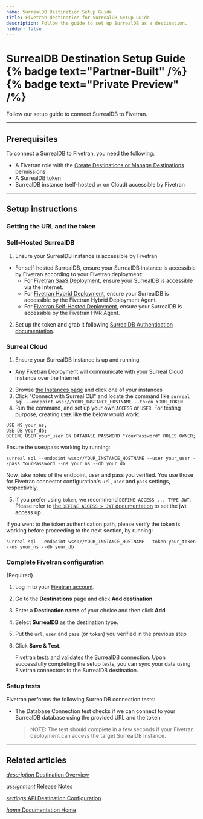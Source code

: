 ```yaml
---
name: SurrealDB Destination Setup Guide
title: Fivetran destination for SurrealDB Setup Guide
description: Follow the guide to set up SurrealDB as a destination.
hidden: false
---
```


# SurrealDB Destination Setup Guide {% badge text="Partner-Built" /%} {% badge text="Private Preview" /%}

Follow our setup guide to connect SurrealDB to Fivetran.

-----

## Prerequisites

To connect a SurrealDB to Fivetran, you need the following:

- A Fivetran role with the [Create Destinations or Manage Destinations](/docs/using-fivetran/fivetran-dashboard/account-settings/role-based-access-control#rbacpermissions) permissions
- A SurrealDB token
- SurrealDB instance (self-hosted or on Cloud) accessible by Fivetran

---

## Setup instructions

### <span class="step-item">Getting the URL and the token</span>

### Self-Hosted SurrealDB

1. Ensure your SurrealDB instance is accessible by Fivetran
  - For self-hosted SurrealDB, ensure your SurrealDB instance is accessible by Fivetran according to your Fivetran deployment:
    - For [Fivetran SaaS Deployment](https://fivetran.com/docs/deployment-models/saas-deployment), ensure your SurrealDB is
        accessible via the Internet.
    - For [Fivetran Hybrid Deployment](https://fivetran.com/docs/deployment-models/hybrid-deployment), ensure your SurrealDB is accessible by the Fivetran Hybrid Deployment Agent.
    - For [Fivetran Self-Hosted Deployment](https://fivetran.com/docs/deployment-models/self-hosted-deployment), ensure your SurrealDB is accessible by the Fivetran HVR Agent.
2. Set up the token and grab it following [SurrealDB Authentication documentation](https://surrealdb.com/docs/surrealdb/security/authentication#token).

### Surreal Cloud

1. Ensure your SurrealDB instance is up and running.
  - Any Fivetran Deployment will communicate with your Surreal Cloud instance over the Internet.
2. Browse [the Instances page](https://surrealist.app/cloud/instances) and click one of your instances
3. Click "Connect with Surreal CLI" and locate the command like `surreal sql --endpoint wss://YOUR_INSTANCE_HOSTNAME --token YOUR_TOKEN`
4. Run the command, and set up your own `ACCESS` or `USER`. For testing purpose, creating `USER` like the below would work:

```
USE NS your_ns;
USE DB your_db;
DEFINE USER your_user ON DATABASE PASSWORD "YourPassword" ROLES OWNER;
```

Ensure the user/pass working by running:

```
surreal sql --endpoint wss://YOUR_INSTANCE_HOSTNAME --user your_user --pass YourPassword --ns your_ns --db your_db
```

Now, take notes of the endpoint, user and pass you verified. You use those for Fivetran connector configuration's `url`, `user` and `pass` settings, respectively.

5. If you prefer using `token`, we recommend `DEFINE ACCESS ... TYPE JWT`. Please refer to [the `DEFINE ACCESS > JWT` documentation](https://surrealdb.com/docs/surrealql/statements/define/access/jwt) to set the jwt access up.

If you went to the token authentication path, please verify the token is working before proceeding to the next section, by running:

```
surreal sql --endpoint wss://YOUR_INSTANCE_HOSTNAME --token your_token --ns your_ns --db your_db
```


### <span class="step-item"> Complete Fivetran configuration </span>

{Required}
1. Log in to your [Fivetran account](https://fivetran.com/login).
2. Go to the **Destinations** page and click **Add destination**.
3. Enter a **Destination name** of your choice and then click **Add**.
4. Select **SurrealDB** as the destination type.
5. Put the `url`, `user` and `pass` (or `token`) you verified in the previous step
6. Click **Save & Test**.

   Fivetran [tests and validates](/docs/destinations/newdestination/setup-guide#setuptests) the SurrealDB connection. Upon successfully completing the setup tests, you can sync your data using Fivetran connectors to the SurrealDB destination.


### Setup tests

Fivetran performs the following SurrealDB connection tests:

- The Database Connection test checks if we can connect to your SurrealDB database using the provided URL and the token

  > NOTE: The test should complete in a few seconds if your Fivetran deployment can access the target SurrealDB instance.

---

## Related articles

[<i aria-hidden="true" class="material-icons">description</i> Destination Overview](/docs/destinations/surrealdb)

<b> </b>

[<i aria-hidden="true" class="material-icons">assignment</i> Release Notes](/docs/destinations/surrealdb/changelog)

<b> </b>

[<i aria-hidden="true" class="material-icons">settings</i> API Destination Configuration](/docs/rest-api/destinations/config#surrealdb)

<b> </b>

[<i aria-hidden="true" class="material-icons">home</i> Documentation Home](/docs/getting-started)
